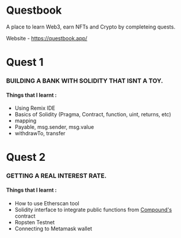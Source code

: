 # Questbook

A place to learn Web3, earn NFTs and Crypto by completeing quests.

Website - https://questbook.app/

# Quest 1
### BUILDING A BANK WITH SOLIDITY THAT ISNT A TOY.
#### Things that I learnt :
- Using Remix IDE
- Basics of Solidity (Pragma, Contract, function, uint, returns, etc)
- mapping
- Payable, msg.sender, msg.value
- withdrawTo, transfer

# Quest 2
### GETTING A REAL INTEREST RATE.
#### Things that I learnt :
- How to use Etherscan tool
- Solidity interface to integrate public functions from [Compound's](https://compound.finance/) contract
- Ropsten Testnet
- Connecting to Metamask wallet
